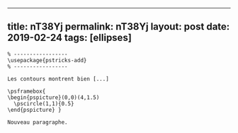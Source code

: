 ---
 title: nT38Yj
 permalink: nT38Yj
 layout: post
 date: 2019-02-24
 tags: [ellipses]
 ---

```latex% Dans le préambule
% -----------------
\usepackage{pstricks-add}
% -----------------

Les contours montrent bien [...]

\psframebox{
\begin{pspicture}(0,0)(4,1.5)
  \pscircle(1,1){0.5}
\end{pspicture} }

Nouveau paragraphe.
```
